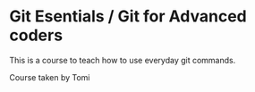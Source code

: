 # Git Esentials / Git for Advanced coders

This is a course to teach how to use everyday git commands. 

Course taken by Tomi
